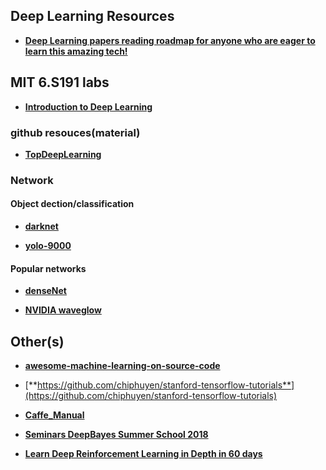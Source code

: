 ## Deep Learning Resources

- [**Deep Learning papers reading roadmap for anyone who are eager to learn this amazing tech!**](https://github.com/floodsung/Deep-Learning-Papers-Reading-Roadmap)

## MIT 6.S191 labs
- [**Introduction to Deep Learning**](https://github.com/aamini/introtodeeplearning_labs)

### github resouces(material)
- [**TopDeepLearning**](https://github.com/aymericdamien/TopDeepLearning)

### Network
#### Object dection/classification
- [**darknet**](https://github.com/pjreddie/darknet)

- [**yolo-9000**](https://github.com/philipperemy/yolo-9000
)

#### Popular networks
- [**denseNet**](https://github.com/liuzhuang13/DenseNet)

- [**NVIDIA waveglow**](https://github.com/NVIDIA/waveglow)

## Other(s)
- [**awesome-machine-learning-on-source-code**](https://github.com/src-d/awesome-machine-learning-on-source-code)

- [**https://github.com/chiphuyen/stanford-tensorflow-tutorials**](https://github.com/chiphuyen/stanford-tensorflow-tutorials)

- [**Caffe_Manual**](https://github.com/shicai/Caffe_Manual)

- [**Seminars DeepBayes Summer School 2018**](https://github.com/bayesgroup/deepbayes-2018)

- [**Learn Deep Reinforcement Learning in Depth in 60 days**](https://github.com/andri27-ts/60_Days_RL_Challenge)
